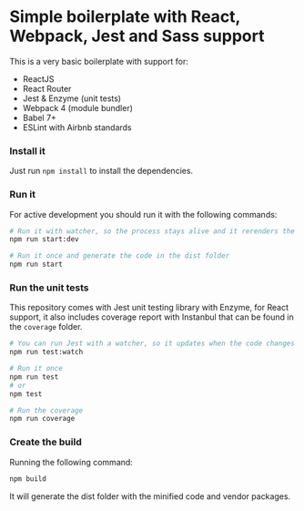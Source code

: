# Simple boilerplate with React, Webpack, Jest and Sass support

This is a very basic boilerplate with support for:

* ReactJS
* React Router
* Jest & Enzyme (unit tests)
* Webpack 4 (module bundler)
* Babel 7+
* ESLint with Airbnb standards

### Install it

Just run `npm install` to install the dependencies.

### Run it

For active development you should run it with the following commands:

```bash
# Run it with watcher, so the process stays alive and it rerenders the page every time you apply a change to the code
npm run start:dev

# Run it once and generate the code in the dist folder
npm run start
```

### Run the unit tests

This repository comes with Jest unit testing library with Enzyme, for React support, it also includes coverage report with Instanbul that can be found in the `coverage` folder.

```bash
# You can run Jest with a watcher, so it updates when the code changes
npm run test:watch

# Run it once
npm run test 
# or 
npm test

# Run the coverage
npm run coverage
```

### Create the build

Running the following command:

```bash
npm build
```

It will generate the dist folder with the minified code and vendor packages.